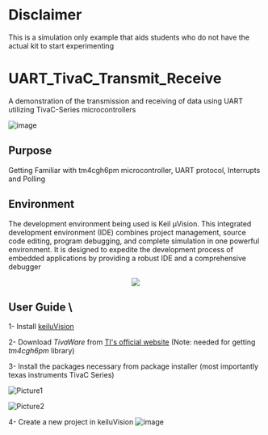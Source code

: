 # Disclaimer
This is a simulation only example that aids students who do not have the actual kit to start experimenting

# UART_TivaC_Transmit_Receive
A demonstration of the transmission and receiving of data using UART utilizing TivaC-Series microcontrollers

![image](https://github.com/user-attachments/assets/ad0e44ea-653b-4699-9151-5dfe16aaf046)


## Purpose
Getting Familiar with tm4cgh6pm microcontroller, UART protocol, Interrupts and Polling

## Environment
The development environment being used is Keil µVision. This integrated development environment (IDE) combines project management, source code editing, program debugging, and complete simulation in one powerful environment. It is designed to expedite the development process of embedded applications by providing a robust IDE and a comprehensive debugger
<p align="center">
  <img src="https://github.com/user-attachments/assets/3567ea35-6608-4618-9161-8caf3608cf2b" />
</p>

## User Guide \
1- Install [keiluVision](https://www.keil.com/download/) <br />

2- Download *TivaWare* from [TI's official website](https://www.ti.com/tool/SW-TM4C) (Note: needed for getting *tm4cgh6pm* library) <br />

3- Install the packages necessary from package installer (most importantly texas instruments TivaC Series) <br />

![Picture1](https://github.com/user-attachments/assets/f0e9420b-c3f2-4860-b362-fab1168d3bad)

![Picture2](https://github.com/user-attachments/assets/1792fd55-2a78-4b49-95d9-6b5c0ce9be85)


4- Create a new project in keiluVision
![image](https://github.com/user-attachments/assets/d0480a98-7d8e-44ba-8a14-b8516d695dca)




